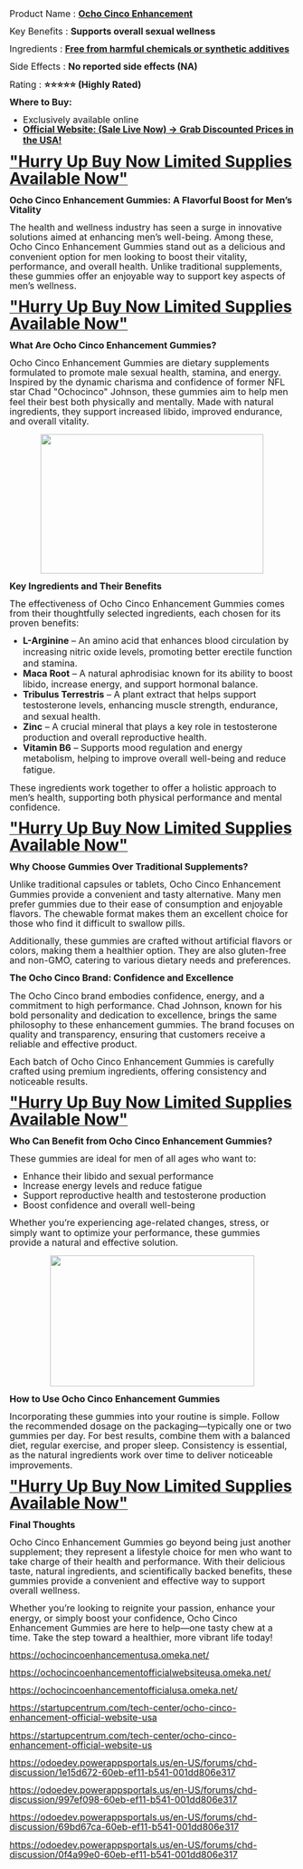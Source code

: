 <p><span style="font-size: 12pt; line-height: 107%;">Product Name
:&nbsp;</span><a href="https://nutraleafs.com/Boost"><b><span style="font-size: 12pt; line-height: 107%;">Ocho Cinco Enhancement</span></b></a></p>

<p class="MsoNormal"><span style="font-size: 12pt; line-height: 107%;">Key Benefits
: <b>Supports overall sexual wellness</b><o:p></o:p></span></p>

<p class="MsoNormal"><span style="font-size: 12pt; line-height: 107%;">Ingredients :
</span><a href="https://nutraleafs.com/Boost"><b><span style="font-size: 12pt; line-height: 107%;">Free from harmful chemicals or synthetic additives</span></b></a><span style="font-size: 12pt; line-height: 107%;"><o:p></o:p></span></p>

<p class="MsoNormal"><span style="font-size: 12pt; line-height: 107%;">Side Effects
: <b>No reported side effects (NA)</b><o:p></o:p></span></p>

<p class="MsoNormal"><span style="font-size: 12pt; line-height: 107%;">Rating :&nbsp;</span><b><span face="&quot;Segoe UI Emoji&quot;,sans-serif" style="font-size: 12pt; line-height: 107%; mso-bidi-font-family: &quot;Segoe UI Emoji&quot;;">⭐⭐⭐⭐⭐</span></b><b><span style="font-size: 12pt; line-height: 107%;"> (Highly Rated)</span></b><span style="font-size: 12pt; line-height: 107%;"><o:p></o:p></span></p>

<p class="MsoNormal"><b><span style="font-size: 12pt; line-height: 107%;">Where to
Buy:<o:p></o:p></span></b></p>

<ul style="margin-top: 0cm;" type="disc">
 <li class="MsoNormal" style="mso-list: l0 level1 lfo3; tab-stops: list 36.0pt;"><span style="font-size: 12pt; line-height: 107%;">Exclusively available online<o:p></o:p></span></li>
 <li class="MsoNormal" style="mso-list: l0 level1 lfo3; tab-stops: list 36.0pt;"><a href="https://nutraleafs.com/Boost"><b><span style="font-size: 12pt; line-height: 107%;">Official Website:&nbsp;(Sale Live Now) → Grab Discounted
     Prices in the USA!</span></b></a><b><span style="font-size: 12pt; line-height: 107%;"><o:p></o:p></span></b></li>
</ul>

<p class="MsoNormal"><a href="https://nutraleafs.com/Boost"><b><span style="font-size: 21pt; line-height: 107%;">"Hurry Up Buy Now Limited
Supplies Available Now"</span></b></a><b><span style="font-size: 21pt; line-height: 107%;"><o:p></o:p></span></b></p>

<p class="MsoNormal"><b><span style="font-size: 12pt; line-height: 107%;">Ocho
Cinco Enhancement Gummies: A Flavorful Boost for Men’s Vitality</span></b><span style="font-size: 12pt; line-height: 107%;"><o:p></o:p></span></p>

<p class="MsoNormal"><span style="font-size: 12pt; line-height: 107%;">The health
and wellness industry has seen a surge in innovative solutions aimed at
enhancing men’s well-being. Among these, Ocho Cinco Enhancement Gummies stand
out as a delicious and convenient option for men looking to boost their
vitality, performance, and overall health. Unlike traditional supplements,
these gummies offer an enjoyable way to support key aspects of men’s wellness.<o:p></o:p></span></p>

<p class="MsoNormal"><a href="https://nutraleafs.com/Boost"><b><span style="font-size: 21pt; line-height: 107%;">"Hurry Up Buy Now Limited
Supplies Available Now"</span></b></a><b><span style="font-size: 21pt; line-height: 107%;"><o:p></o:p></span></b></p>

<p class="MsoNormal"><b><span style="font-size: 12pt; line-height: 107%;">What Are
Ocho Cinco Enhancement Gummies?<o:p></o:p></span></b></p>

<p class="MsoNormal"><span style="font-size: 12pt; line-height: 107%;">Ocho Cinco
Enhancement Gummies are dietary supplements formulated to promote male sexual
health, stamina, and energy. Inspired by the dynamic charisma and confidence of
former NFL star Chad "Ochocinco" Johnson, these gummies aim to help
men feel their best both physically and mentally. Made with natural
ingredients, they support increased libido, improved endurance, and overall
vitality.<o:p></o:p></span></p>

<p class="MsoNormal"><b></b></p><div class="separator" style="clear: both; text-align: center;"><b><a href="https://nutraleafs.com/Boost" style="margin-left: 1em; margin-right: 1em;" target="_blank"><img border="0" data-original-height="1200" data-original-width="1920" height="246" src="https://blogger.googleusercontent.com/img/b/R29vZ2xl/AVvXsEgQHeRzCIzsyaisYF8Ux3U1KEIGIlX-WkTZvoFOZrO3VBR-r9iF4mGLKXhZteiOsopFsKSTJndeaZLnKoJjC8eWtgiBB3a1ddDqKFZ1LS8_-yqkLr-6UoWs1vaf2ajBkUJ4RNZWjhOXWFeKBJZHpX3XJRkX-MlaRjIngq6z4p6IfAAxnqSkSmPzzY1D45yU/w394-h246/Erectonol%207.webp" width="394" /></a></b></div><p></p><p class="MsoNormal"><b><span style="font-size: 12pt; line-height: 107%;">Key
Ingredients and Their Benefits<o:p></o:p></span></b></p>

<p class="MsoNormal"><span style="font-size: 12pt; line-height: 107%;">The
effectiveness of Ocho Cinco Enhancement Gummies comes from their thoughtfully
selected ingredients, each chosen for its proven benefits:<o:p></o:p></span></p>

<ul style="margin-top: 0cm;" type="disc">
 <li class="MsoNormal" style="mso-list: l1 level1 lfo1; tab-stops: list 36.0pt;"><b><span style="font-size: 12pt; line-height: 107%;">L-Arginine</span></b><span style="font-size: 12pt; line-height: 107%;"> – An amino acid that enhances
     blood circulation by increasing nitric oxide levels, promoting better
     erectile function and stamina.<o:p></o:p></span></li>
 <li class="MsoNormal" style="mso-list: l1 level1 lfo1; tab-stops: list 36.0pt;"><b><span style="font-size: 12pt; line-height: 107%;">Maca Root</span></b><span style="font-size: 12pt; line-height: 107%;"> – A natural aphrodisiac known
     for its ability to boost libido, increase energy, and support hormonal
     balance.<o:p></o:p></span></li>
 <li class="MsoNormal" style="mso-list: l1 level1 lfo1; tab-stops: list 36.0pt;"><b><span style="font-size: 12pt; line-height: 107%;">Tribulus Terrestris</span></b><span style="font-size: 12pt; line-height: 107%;"> – A plant extract that helps
     support testosterone levels, enhancing muscle strength, endurance, and
     sexual health.<o:p></o:p></span></li>
 <li class="MsoNormal" style="mso-list: l1 level1 lfo1; tab-stops: list 36.0pt;"><b><span style="font-size: 12pt; line-height: 107%;">Zinc</span></b><span style="font-size: 12pt; line-height: 107%;"> – A crucial mineral that plays
     a key role in testosterone production and overall reproductive health.<o:p></o:p></span></li>
 <li class="MsoNormal" style="mso-list: l1 level1 lfo1; tab-stops: list 36.0pt;"><b><span style="font-size: 12pt; line-height: 107%;">Vitamin B6</span></b><span style="font-size: 12pt; line-height: 107%;"> – Supports mood regulation and
     energy metabolism, helping to improve overall well-being and reduce
     fatigue.<o:p></o:p></span></li>
</ul>

<p class="MsoNormal"><span style="font-size: 12pt; line-height: 107%;">These
ingredients work together to offer a holistic approach to men’s health,
supporting both physical performance and mental confidence.<o:p></o:p></span></p>

<p class="MsoNormal"><a href="https://nutraleafs.com/Boost"><b><span style="font-size: 21pt; line-height: 107%;">"Hurry Up Buy Now Limited
Supplies Available Now"</span></b></a><b><span style="font-size: 21pt; line-height: 107%;"><o:p></o:p></span></b></p>

<p class="MsoNormal"><b><span style="font-size: 12pt; line-height: 107%;">Why
Choose Gummies Over Traditional Supplements?<o:p></o:p></span></b></p>

<p class="MsoNormal"><span style="font-size: 12pt; line-height: 107%;">Unlike
traditional capsules or tablets, Ocho Cinco Enhancement Gummies provide a
convenient and tasty alternative. Many men prefer gummies due to their ease of
consumption and enjoyable flavors. The chewable format makes them an excellent
choice for those who find it difficult to swallow pills.<o:p></o:p></span></p>

<p class="MsoNormal"><span style="font-size: 12pt; line-height: 107%;">Additionally,
these gummies are crafted without artificial flavors or colors, making them a
healthier option. They are also gluten-free and non-GMO, catering to various
dietary needs and preferences.<o:p></o:p></span></p>

<p class="MsoNormal"><b><span style="font-size: 12pt; line-height: 107%;">The Ocho
Cinco Brand: Confidence and Excellence<o:p></o:p></span></b></p>

<p class="MsoNormal"><span style="font-size: 12pt; line-height: 107%;">The Ocho Cinco
brand embodies confidence, energy, and a commitment to high performance. Chad
Johnson, known for his bold personality and dedication to excellence, brings
the same philosophy to these enhancement gummies. The brand focuses on quality
and transparency, ensuring that customers receive a reliable and effective
product.<o:p></o:p></span></p>

<p class="MsoNormal"><span style="font-size: 12pt; line-height: 107%;">Each batch
of Ocho Cinco Enhancement Gummies is carefully crafted using premium
ingredients, offering consistency and noticeable results.<o:p></o:p></span></p>

<p class="MsoNormal"><a href="https://nutraleafs.com/Boost"><b><span style="font-size: 21pt; line-height: 107%;">"Hurry Up Buy Now Limited
Supplies Available Now"</span></b></a><b><span style="font-size: 21pt; line-height: 107%;"><o:p></o:p></span></b></p>

<p class="MsoNormal"><b><span style="font-size: 12pt; line-height: 107%;">Who Can
Benefit from Ocho Cinco Enhancement Gummies?<o:p></o:p></span></b></p>

<p class="MsoNormal"><span style="font-size: 12pt; line-height: 107%;">These
gummies are ideal for men of all ages who want to:<o:p></o:p></span></p>

<ul style="margin-top: 0cm;" type="disc">
 <li class="MsoNormal" style="mso-list: l2 level1 lfo2; tab-stops: list 36.0pt;"><span style="font-size: 12pt; line-height: 107%;">Enhance their libido and sexual
     performance<o:p></o:p></span></li>
 <li class="MsoNormal" style="mso-list: l2 level1 lfo2; tab-stops: list 36.0pt;"><span style="font-size: 12pt; line-height: 107%;">Increase energy levels and
     reduce fatigue<o:p></o:p></span></li>
 <li class="MsoNormal" style="mso-list: l2 level1 lfo2; tab-stops: list 36.0pt;"><span style="font-size: 12pt; line-height: 107%;">Support reproductive health and
     testosterone production<o:p></o:p></span></li>
 <li class="MsoNormal" style="mso-list: l2 level1 lfo2; tab-stops: list 36.0pt;"><span style="font-size: 12pt; line-height: 107%;">Boost confidence and overall
     well-being<o:p></o:p></span></li>
</ul>

<p class="MsoNormal"><span style="font-size: 12pt; line-height: 107%;">Whether
you’re experiencing age-related changes, stress, or simply want to optimize
your performance, these gummies provide a natural and effective solution.<o:p></o:p></span></p><p class="MsoNormal"></p><div class="separator" style="clear: both; text-align: center;"><a href="https://nutraleafs.com/Boost" style="margin-left: 1em; margin-right: 1em;" target="_blank"><img border="0" data-original-height="192" data-original-width="300" height="231" src="https://blogger.googleusercontent.com/img/b/R29vZ2xl/AVvXsEgnQZkN76uQ1nRp3sAF-ossSXZ7JJirYQwBKJE_abG0HbY5blxpXglDR8TqfoRR-W7D0uuBuVXRt2sPLp7hLPhd6qYKhVfzNLffUp53RlNwos6oPctExsBdOo6ewUAKqkz6rTFThPd_qhe8m1r1zYE4Qiaf2Ek3meY_DKGUVxd4EaRpdzgYe81rwuWhKHwI/w361-h231/Erectonol%2010.webp" width="361" /></a></div><p></p>

<p class="MsoNormal"><b><span style="font-size: 12pt; line-height: 107%;">How to
Use Ocho Cinco Enhancement Gummies<o:p></o:p></span></b></p>

<p class="MsoNormal"><span style="font-size: 12pt; line-height: 107%;">Incorporating
these gummies into your routine is simple. Follow the recommended dosage on the
packaging—typically one or two gummies per day. For best results, combine them
with a balanced diet, regular exercise, and proper sleep. Consistency is
essential, as the natural ingredients work over time to deliver noticeable
improvements.<o:p></o:p></span></p>

<p class="MsoNormal"><a href="https://nutraleafs.com/Boost"><b><span style="font-size: 21pt; line-height: 107%;">"Hurry Up Buy Now Limited
Supplies Available Now"</span></b></a><b><span style="font-size: 21pt; line-height: 107%;"><o:p></o:p></span></b></p>

<p class="MsoNormal"><b><span style="font-size: 12pt; line-height: 107%;">Final
Thoughts<o:p></o:p></span></b></p>

<p class="MsoNormal"><span style="font-size: 12pt; line-height: 107%;">Ocho Cinco
Enhancement Gummies go beyond being just another supplement; they represent a
lifestyle choice for men who want to take charge of their health and
performance. With their delicious taste, natural ingredients, and scientifically
backed benefits, these gummies provide a convenient and effective way to
support overall wellness.<o:p></o:p></span></p>

<p class="MsoNormal"><span style="font-size: 12pt; line-height: 107%;">Whether
you’re looking to reignite your passion, enhance your energy, or simply boost
your confidence, Ocho Cinco Enhancement Gummies are here to help—one tasty chew
at a time. Take the step toward a healthier, more vibrant life today!<o:p></o:p></span></p>

<p class="MsoNormal"><span style="font-size: 12pt; line-height: 107%;"><a href="https://ochocincoenhancementusa.omeka.net/">https://ochocincoenhancementusa.omeka.net/</a>
<o:p></o:p></span></p>

<p class="MsoNormal"><span style="font-size: 12pt; line-height: 107%;"><a href="https://ochocincoenhancementofficialwebsiteusa.omeka.net/">https://ochocincoenhancementofficialwebsiteusa.omeka.net/</a>
<o:p></o:p></span></p>

<p class="MsoNormal"><span style="font-size: 12pt; line-height: 107%;"><a href="https://ochocincoenhancementofficialusa.omeka.net/">https://ochocincoenhancementofficialusa.omeka.net/</a>
<o:p></o:p></span></p>

<p class="MsoNormal"><span style="font-size: 12pt; line-height: 107%;"><a href="https://startupcentrum.com/tech-center/ocho-cinco-enhancement-official-website-usa">https://startupcentrum.com/tech-center/ocho-cinco-enhancement-official-website-usa</a>
<o:p></o:p></span></p>

<p class="MsoNormal"><span style="font-size: 12pt; line-height: 107%;"><a href="https://startupcentrum.com/tech-center/ocho-cinco-enhancement-official-website-us">https://startupcentrum.com/tech-center/ocho-cinco-enhancement-official-website-us</a>
<o:p></o:p></span></p>

<p class="MsoNormal"><span style="font-size: 12pt; line-height: 107%;"><a href="https://odoedev.powerappsportals.us/en-US/forums/chd-discussion/1e15d672-60eb-ef11-b541-001dd806e317">https://odoedev.powerappsportals.us/en-US/forums/chd-discussion/1e15d672-60eb-ef11-b541-001dd806e317</a>
<o:p></o:p></span></p>

<p class="MsoNormal"><span style="font-size: 12pt; line-height: 107%;"><a href="https://odoedev.powerappsportals.us/en-US/forums/chd-discussion/997ef098-60eb-ef11-b541-001dd806e317">https://odoedev.powerappsportals.us/en-US/forums/chd-discussion/997ef098-60eb-ef11-b541-001dd806e317</a>
<o:p></o:p></span></p>

<p class="MsoNormal"><span style="font-size: 12pt; line-height: 107%;"><a href="https://odoedev.powerappsportals.us/en-US/forums/chd-discussion/69bd67ca-60eb-ef11-b541-001dd806e317">https://odoedev.powerappsportals.us/en-US/forums/chd-discussion/69bd67ca-60eb-ef11-b541-001dd806e317</a>
<o:p></o:p></span></p>

<p class="MsoNormal"><span style="font-size: 12pt; line-height: 107%;"><a href="https://odoedev.powerappsportals.us/en-US/forums/chd-discussion/0f4a99e0-60eb-ef11-b541-001dd806e317">https://odoedev.powerappsportals.us/en-US/forums/chd-discussion/0f4a99e0-60eb-ef11-b541-001dd806e317</a>
<o:p></o:p></span></p>
